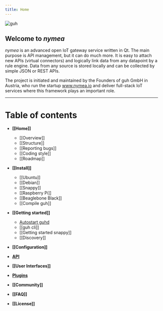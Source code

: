 ```yaml
---
title: Home
---
```


![guh](https://www.guh.io/downloads/media/logo/guh_gh.png)

## Welcome to *nymea*
*nymea* is an advanced open IoT gateway service written in Qt.
The main purpose is API management, but it can do much more. It is easy to attach new APIs (virtual connectors) and logically link data from any datapoint by a rule engine. Data from any source is stored locally and can be collected by simple JSON or REST APIs.

The project is initiated and maintained by the Founders of guh GmbH in Austria, who run the startup www.nymea.io and deliver full-stack IoT services where this framework plays an important role.

--------------------------------------------
# Table of contents
* **[[Home]]**
    * [[Overview]]
    * [[Structure]]
    * [[Reporting bugs]]
    * [[Coding style]]
    * [[Roadmap]]

* **[[Install]]**
    * [[Ubuntu]]
    * [[Debian]]
    * [[Snappy]]
    * [[Raspberry Pi]]
    * [[Beaglebone Black]]
    * [[Compile guh]]

* **[[Getting started]]**
    * [Autostart guhd](https://github.com/guh/guh/wiki/Getting-started#autostart-guhd)
    * [[guh cli]]
    * [[Getting started snappy]]
    * [[Discovery]]

* **[[Configuration]]**

* **[API](https://github.com/guh/guh/wiki/REST-API)**

* **[[User Interfaces]]**

* **[Plugins](http://dev.guh.guru/plugins.html)**

* **[[Community]]**

* **[[FAQ]]**

* **[[License]]**









